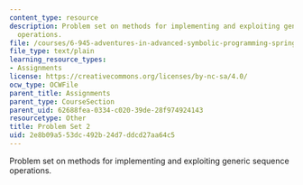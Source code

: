 ```yaml
---
content_type: resource
description: Problem set on methods for implementing and exploiting generic sequence
  operations.
file: /courses/6-945-adventures-in-advanced-symbolic-programming-spring-2009/2e8b09a553dc492b24d7ddcd27aa64c5_assn02.txt
file_type: text/plain
learning_resource_types:
- Assignments
license: https://creativecommons.org/licenses/by-nc-sa/4.0/
ocw_type: OCWFile
parent_title: Assignments
parent_type: CourseSection
parent_uid: 62688fea-0334-c020-39de-28f974924143
resourcetype: Other
title: Problem Set 2
uid: 2e8b09a5-53dc-492b-24d7-ddcd27aa64c5
---
```

Problem set on methods for implementing and exploiting generic sequence operations.